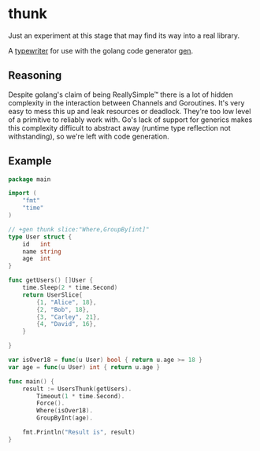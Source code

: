# thunk
Just an experiment at this stage that may find its way into a real library.

A [typewriter](https://github.com/clipperhouse/typewriter) for use with the golang code generator [gen](https://github.com/clipperhouse/gen).

## Reasoning
Despite golang's claim of being ReallySimple™ there is a lot of hidden complexity in the interaction between Channels and Goroutines. It's very easy to mess this up and leak resources or deadlock. They're too low level of a primitive to reliably work with. Go's lack of support for generics makes this complexity difficult to abstract away (runtime type reflection not withstanding), so we're left with code generation.

## Example

```go
package main

import (
	"fmt"
	"time"
)

// +gen thunk slice:"Where,GroupBy[int]"
type User struct {
	id   int
	name string
	age  int
}

func getUsers() []User {
	time.Sleep(2 * time.Second)
	return UserSlice{
		{1, "Alice", 18},
		{2, "Bob", 18},
		{3, "Carley", 21},
		{4, "David", 16},
	}

}

var isOver18 = func(u User) bool { return u.age >= 18 }
var age = func(u User) int { return u.age }

func main() {
	result := UsersThunk(getUsers).
		Timeout(1 * time.Second).
		Force().
		Where(isOver18).
		GroupByInt(age).

	fmt.Println("Result is", result)
}

```
